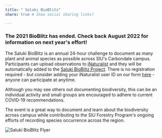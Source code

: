 ```yaml
---
title: " Saluki BioBlitz"
share: true # Show social sharing links?

---
```



### The 2021 BioBlitz has ended. Check back August 2022 for information on next year's effort!

    

The Saluki BioBlitz is an annual 24-hour challenge to document as many plant and animal species as possible across SIU's Carbondale campus. Participants can upload observations to [iNaturalist](https://www.inaturalist.org) and they will be automatically added to the [Saluki BioBlitz Project](https://www.inaturalist.org/projects/southern-illinois-university-saluki-bioblitz). There is no registration required - but consider adding your iNaturalist user ID on our form [here](https://tinyurl.com/saluki-bioblitz-register) - anyone can participate at anytime.     

Although you may see others out documenting biodiversity, this can be an individual activity and small groups are encouraged to adhere to current COVID-19 recommendations.    

The event is a great way to document and learn about the biodiversity across campus while contributing to the SIU Forestry Program's ongoing efforts of recording species occurrence across the region.

![Saluki BioBlitz Flyer]("other/saluki_bioblitz/flyer.png")    

